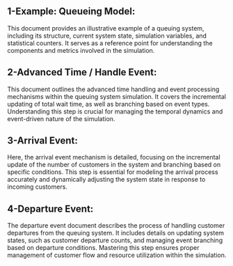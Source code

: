 ## 1-Example: Queueing Model:
This document provides an illustrative example of a queuing system, including its structure, current system state, simulation variables, and statistical counters. It serves as a reference point for understanding the components and metrics involved in the simulation.
## 2-Advanced Time / Handle Event:
This document outlines the advanced time handling and event processing mechanisms within the queuing system simulation. It covers the incremental updating of total wait time, as well as branching based on event types. Understanding this step is crucial for managing the temporal dynamics and event-driven nature of the simulation.
## 3-Arrival Event:
Here, the arrival event mechanism is detailed, focusing on the incremental update of the number of customers in the system and branching based on specific conditions. This step is essential for modeling the arrival process accurately and dynamically adjusting the system state in response to incoming customers.
## 4-Departure Event:
The departure event document describes the process of handling customer departures from the queuing system. It includes details on updating system states, such as customer departure counts, and managing event branching based on departure conditions. Mastering this step ensures proper management of customer flow and resource utilization within the simulation.
